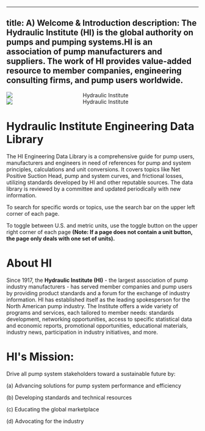 -----
title: A) Welcome & Introduction
description: The Hydraulic Institute (HI) is the global authority on pumps and pumping systems.HI is an association of  pump manufacturers and suppliers. The work of HI provides value-added resource to member companies, engineering consulting firms, and pump users worldwide.
-----
<!-- Display on tablet and up> -->
<section class="is-hidden-mobile" style='text-align:center;'>
    <img alt='Hydraulic Institute' src='/images/banner-1170.jpg' style='min-width:100%'/>
</section>
<!-- Display on mobile only -->
<section class='is-hidden-tablet' style='text-align:center;'>
    <img alt='Hydraulic Institute' src='/images/banner-300.jpg' style='min-width:100%'/>
</section>

# Hydraulic Institute Engineering Data Library
The HI Engineering Data Library is a comprehensive guide for pump users, manufacturers and engineers in need of references for pump and system principles, 
calculations and unit conversions. It covers topics like Net Positive Suction Head, pump and system curves, and frictional losses, utilizing standards developed by
HI and other reputable sources. The data library is reviewed by a committee and updated periodically with new information.

To search for specific words or topics, use the search bar on the upper left corner of each page. 

To toggle between U.S. and metric units, use the toggle button on the upper right corner of each page **(Note: If a page does not contain a unit button, the page only deals with one set of units).**

<units us = "This page is currently set to U.S. customary units." metric = "This page is currently set to metric units."/>

# About HI
Since 1917, the **Hydraulic Institute (HI)** - the largest association of pump industry manufacturers - has served member companies and pump users by
providing product standards and a forum for the exchange of industry information. HI has established itself as the leading spokesperson for the North American pump 
industry. The Institute offers a wide variety of programs and services, each tailored to member needs: standards development, networking opportunities, access to 
specific statistical data and economic reports, promotional opportunities, educational materials, industry news, participation in industry initiatives, and more.  


# HI's Mission:
Drive all pump system stakeholders toward a sustainable future by:

(a) Advancing solutions for pump system performance and efficiency

(b) Developing standards and technical resources

(c) Educating the global marketplace

(d) Advocating for the industry
